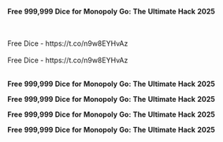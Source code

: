 <strong>Free</strong> <strong>999,999</strong> <strong>Dice</strong> <strong>for</strong> <strong>Monopoly</strong> <strong>Go:</strong> <strong>The</strong> <strong>Ultimate</strong> <strong>Hack</strong> <strong>2025</strong>

<br>
<br>Free Dice - https://t.co/n9w8EYHvAz
<br>
<br>Free Dice - https://t.co/n9w8EYHvAz
<br>
<br>

<strong>Free</strong> <strong>999,999</strong> <strong>Dice</strong> <strong>for</strong> <strong>Monopoly</strong> <strong>Go:</strong> <strong>The</strong> <strong>Ultimate</strong> <strong>Hack</strong> <strong>2025</strong>

<strong>Free</strong> <strong>999,999</strong> <strong>Dice</strong> <strong>for</strong> <strong>Monopoly</strong> <strong>Go:</strong> <strong>The</strong> <strong>Ultimate</strong> <strong>Hack</strong> <strong>2025</strong>

<strong>Free</strong> <strong>999,999</strong> <strong>Dice</strong> <strong>for</strong> <strong>Monopoly</strong> <strong>Go:</strong> <strong>The</strong> <strong>Ultimate</strong> <strong>Hack</strong> <strong>2025</strong>

<strong>Free</strong> <strong>999,999</strong> <strong>Dice</strong> <strong>for</strong> <strong>Monopoly</strong> <strong>Go:</strong> <strong>The</strong> <strong>Ultimate</strong> <strong>Hack</strong> <strong>2025</strong>
